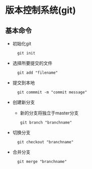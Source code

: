 # 版本控制系统(git)

## 基本命令

* 初始化git  

        git init

* 选择所要提交的文件

        git add "filename"

* 提交到本地

        git commmit -m "commit message"

* 创建新分支

  * 新的分支将独立于master分支

        git branch "branchname"

* 切换分支

        git checkout "branchname"

* 合并分支

        git merge "branchname"

